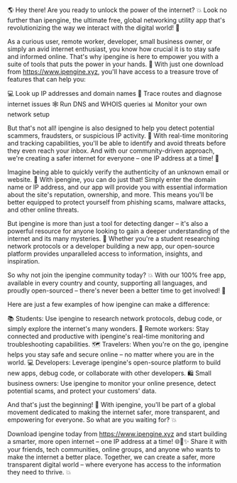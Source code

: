 🌎 Hey there! Are you ready to unlock the power of the internet? 💥 Look no further than ipengine, the ultimate free, global networking utility app that's revolutionizing the way we interact with the digital world! 🌟

As a curious user, remote worker, developer, small business owner, or simply an avid internet enthusiast, you know how crucial it is to stay safe and informed online. That's why ipengine is here to empower you with a suite of tools that puts the power in your hands. 🔋 With just one download from https://www.ipengine.xyz, you'll have access to a treasure trove of features that can help you:

💻 Look up IP addresses and domain names
🔁 Trace routes and diagnose internet issues
🕸️ Run DNS and WHOIS queries
📊 Monitor your own network setup

But that's not all! ipengine is also designed to help you detect potential scammers, fraudsters, or suspicious IP activity. 🚨 With real-time monitoring and tracking capabilities, you'll be able to identify and avoid threats before they even reach your inbox. And with our community-driven approach, we're creating a safer internet for everyone – one IP address at a time! 💪

Imagine being able to quickly verify the authenticity of an unknown email or website. 📨 With ipengine, you can do just that! Simply enter the domain name or IP address, and our app will provide you with essential information about the site's reputation, ownership, and more. This means you'll be better equipped to protect yourself from phishing scams, malware attacks, and other online threats.

But ipengine is more than just a tool for detecting danger – it's also a powerful resource for anyone looking to gain a deeper understanding of the internet and its many mysteries. 🤔 Whether you're a student researching network protocols or a developer building a new app, our open-source platform provides unparalleled access to information, insights, and inspiration.

So why not join the ipengine community today? 💥 With our 100% free app, available in every country and county, supporting all languages, and proudly open-sourced – there's never been a better time to get involved! 🌟

Here are just a few examples of how ipengine can make a difference:

📚 Students: Use ipengine to research network protocols, debug code, or simply explore the internet's many wonders.
💼 Remote workers: Stay connected and productive with ipengine's real-time monitoring and troubleshooting capabilities.
🗺️ Travelers: When you're on the go, ipengine helps you stay safe and secure online – no matter where you are in the world.
💻 Developers: Leverage ipengine's open-source platform to build new apps, debug code, or collaborate with other developers.
🛍️ Small business owners: Use ipengine to monitor your online presence, detect potential scams, and protect your customers' data.

And that's just the beginning! 🌟 With ipengine, you'll be part of a global movement dedicated to making the internet safer, more transparent, and empowering for everyone. So what are you waiting for? 💥

Download ipengine today from https://www.ipengine.xyz and start building a smarter, more open internet – one IP address at a time! 🌐🚀✨ Share it with your friends, tech communities, online groups, and anyone who wants to make the internet a better place. Together, we can create a safer, more transparent digital world – where everyone has access to the information they need to thrive. 💥